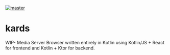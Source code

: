 [![master](https://github.com/jassycliq/kards/actions/workflows/build_shadowJar.yml/badge.svg)](https://github.com/jassycliq/kards/actions/workflows/build_shadowJar.yml)

# kards
WIP- Media Server Browser written entirely in Kotlin using Kotlin/JS + React for frontend and Kotlin + Ktor for backend.
